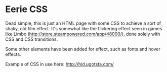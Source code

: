 # Eerie CSS

Dead simple, this is just an HTML page with some CSS to achieve a sort of shaky, old film effect. It's somewhat like the flickering effect seen in games like Limbo (http://store.steampowered.com/app/48000/), done solely with CSS and CSS transitions.

Some other elements have been added for effect, such as fonts and hover effects.

Example of CSS in use here:
http://hid.ugotsta.com/
